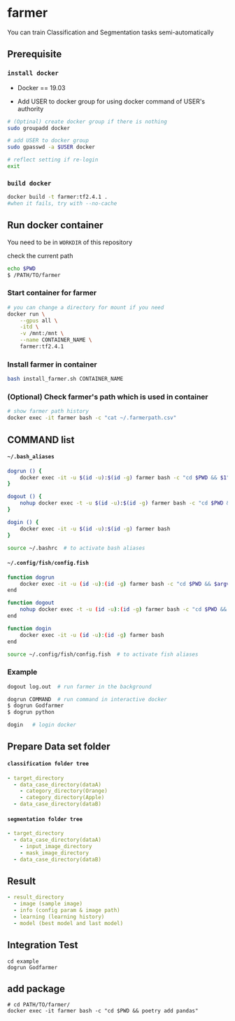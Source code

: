 # farmer

You can train Classification and Segmentation tasks semi-automatically

## Prerequisite

### `install docker`
- Docker == 19.03

- Add USER to docker group for using docker command of USER's authority
```bash
# (Optinal) create docker group if there is nothing
sudo groupadd docker

# add USER to docker group
sudo gpasswd -a $USER docker

# reflect setting if re-login
exit
```

### `build docker`
```bash
docker build -t farmer:tf2.4.1 .
#when it fails, try with --no-cache
```

## Run docker container
You need to be in `WORKDIR` of this repository

check the current path
```bash
echo $PWD
$ /PATH/TO/farmer
```

### Start container for farmer
```bash
# you can change a directory for mount if you need
docker run \
    --gpus all \
    -itd \
    -v /mnt:/mnt \
    --name CONTAINER_NAME \
    farmer:tf2.4.1
```

### Install farmer in container
```bash
bash install_farmer.sh CONTAINER_NAME
```

### (Optional) Check farmer's path which is used in container
```bash
# show farmer path history
docker exec -it farmer bash -c "cat ~/.farmerpath.csv"
```


## COMMAND list

#### **`~/.bash_aliases`**
```bash
dogrun () {
    docker exec -it -u $(id -u):$(id -g) farmer bash -c "cd $PWD && $1"
}

dogout () {
    nohup docker exec -t -u $(id -u):$(id -g) farmer bash -c "cd $PWD && Godfarmer" > $1 &
}

dogin () {
    docker exec -it -u $(id -u):$(id -g) farmer bash
}
```

```bash
source ~/.bashrc  # to activate bash aliases
```

#### **`~/.config/fish/config.fish`**
``` bash
function dogrun
    docker exec -it -u (id -u):(id -g) farmer bash -c "cd $PWD && $argv"
end

function dogout
    nohup docker exec -t -u (id -u):(id -g) farmer bash -c "cd $PWD && Godfarmer" > $argv &
end

function dogin
    docker exec -it -u (id -u):(id -g) farmer bash
end
```

```bash
source ~/.config/fish/config.fish  # to activate fish aliases
```

### Example
```bash
dogout log.out  # run farmer in the background
```

```bash
dogrun COMMAND  # run command in interactive docker
$ dogrun Godfarmer
$ dogrun python
```

```bash
dogin   # login docker
```

## Prepare Data set folder

#### **`classification folder tree`**

```yaml
- target_directory
  - data_case_directory(dataA)
    - category_directory(Orange)
    - category_directory(Apple)
  - data_case_directory(dataB)
```

#### **`segmentation folder tree`**

```yaml
- target_directory
  - data_case_directory(dataA)
    - input_image_directory
    - mask_image_directory
  - data_case_directory(dataB)
```

## Result

```yaml
- result_directory
  - image (sample image)
  - info (config param & image path)
  - learning (learning history)
  - model (best model and last model)
```

## Integration Test

```
cd example
dogrun Godfarmer
```

## add package
```
# cd PATH/TO/farmer/
docker exec -it farmer bash -c "cd $PWD && poetry add pandas"
```
